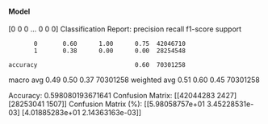 #### Model
[0 0 0 ... 0 0 0]
Classification Report:
              precision    recall  f1-score   support

           0       0.60      1.00      0.75  42046710
           1       0.38      0.00      0.00  28254548

    accuracy                           0.60  70301258
   macro avg       0.49      0.50      0.37  70301258
weighted avg       0.51      0.60      0.45  70301258

Accuracy: 0.598080193671641
Confusion Matrix:
[[42044283     2427]
 [28253041     1507]]
Confusion Matrix (%):
[[5.98058757e+01 3.45228531e-03]
 [4.01885283e+01 2.14363163e-03]]
